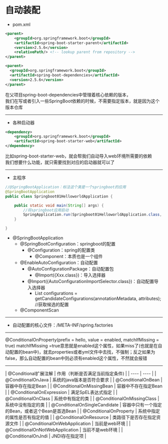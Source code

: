# 自动装配
- pom.xml
```xml
<parent>
    <groupId>org.springframework.boot</groupId>
    <artifactId>spring-boot-starter-parent</artifactId>
    <version>2.5.6</version>
    <relativePath/> <!-- lookup parent from repository -->
</parent>

<parent>
  <groupId>org.springframework.boot</groupId>
  <artifactId>spring-boot-dependencies</artifactId>
  <version>2.5.6</version>
</parent>
```
  
在父项目spring-boot-dependencies中管理着核心依赖的版本，  
我们在写或者引入一些SpringBoot依赖的时候，不需要指定版本，就是因为这个版本仓库  

<hr/>

- 各种启动器  

```xml
<dependency>
    <groupId>org.springframework.boot</groupId>
    <artifactId>spring-boot-starter-web</artifactId>
</dependency>
```
比如spring-boot-starter-web，就会帮我们自动导入web环境所需要的依赖  
我们想要什么功能，就只需要找到对应的启动器就可以了  

<hr/>

- 主程序
```java
//@SpringBootApplication：标注这个类是一个springboot的应用
@SpringBootApplication
public class Springboot01HelloworldApplication {

    public static void main(String[] args) {
        //将springboot应用启动
        SpringApplication.run(Springboot01HelloworldApplication.class, args);
    }

}
```
  - @SpringBootApplication
    - @SpringBootConfiguration：springboot的配置
      - @Configuration：spring的配置类
        - @Component：本质也是一个组件
    - @EnableAutoConfiguration：自动配置
      - @AutoConfigurationPackage：自动配置包
        - @Import({Xxx.class})：导入选择器
      - @Import({AutoConfigurationImportSelector.class})：自动配置导入选择器
        - List<String> configurations = getCandidateConfigurations(annotationMetadata, attributes); //获取候选的配置
    - @ComponentScan

<hr/>
  
- 自动配置的核心文件：/META-INF/spring.factories
    
<hr/>

@ConditionalOnProperty(prefix = hello, value = enabled, matchIfMissing = true)
matchIfMissing =true意思就是enabled这个属性，如果miss了(也就是在自动配置的bean中)，就去properties或者yml文件中去找，不强制；反之如果为false，那么自动配置的bean中则必须有enabled这个属性，不然就会报错

<hr/>
| @Conditional扩展注解  | 作用（判断是否满足当前指定条件)  |
|  ----  | ----  |
| @ConditionalOnJava  | 系统的java版本是否符合要求 |
| @ConditionalOnBean  | 容器中存在指定Bean |
| @ConditionalOnMissingBean  | 容器中不存在指定Bean  |
| @ConditionalOnExpression  | 满足SpEL表达式指定  |
| @ConditionalOnClass  | 系统中有指定的类  |
| @ConditionalOnMissingClass  | 系统中没有指定的类  |
| @ConditionalOnSingleCandidate  | 容器中只有一个指定的Bean，或者这个Bean是首选Bean  |
| @ConditionalOnProperty  | 系统中指定的属性是否有指定的值  |
| @ConditionalOnResource  | 类路径下是否存在指定资源文件  |
| @ConditionalOnWebApplication  | 当前是web环境  |
| @ConditionalOnNotWebApplication  | 当前不是web环境  |
| @ConditionalOnJndi  | JNDI存在指定项  |
